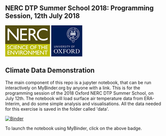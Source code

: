 ## NERC DTP Summer School 2018: Programming Session, 12th July 2018

![](nerc_logo.png ) 
![](ox_logo.png )

## Climate Data Demonstration

The main component of this repo is a jupyter notebook, that can be run interactively on MyBinder.org by anyone with a link. This is for the programming session of the 2018 Oxford NERC DTP Summer School, on July 12th. The notebook will load surface air temperature data from ERA-Interim, and do some simple analysis and visualisations. All the data needed for this exercise is saved in the folder called 'data'. 

[![Binder](https://mybinder.org/badge.svg)](https://mybinder.org/v2/gh/TomBolton/ClimateDataDemo/master)

To launch the notebook using MyBinder, click on the above badge.
